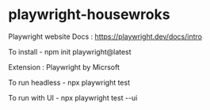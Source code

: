 # playwright-housewroks

Playwright website Docs :  https://playwright.dev/docs/intro 

To install - npm init playwright@latest


Extension : Playwright by Micrsoft 

To run headless - npx playwright test


To run with UI  - npx playwright test --ui
